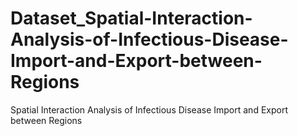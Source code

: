 # Dataset_Spatial-Interaction-Analysis-of-Infectious-Disease-Import-and-Export-between-Regions
Spatial Interaction Analysis of Infectious Disease Import and Export between Regions
